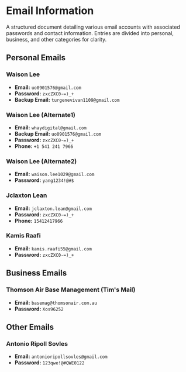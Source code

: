 # Email Information

A structured document detailing various email accounts with associated passwords and contact information. Entries are divided into personal, business, and other categories for clarity.

## Personal Emails

### Waison Lee
- **Email:** `uo0901576@gmail.com`
- **Password:** `zxcZXC0-=)_+`
- **Backup Email:** `turgenevivan1109@gmail.com`


### Waison Lee (Alternate1)
- **Email:** `whaydigital@gmail.com`
- **Backup Email:** `uo0901576@gmail.com`
- **Password:** `zxcZXC0-=)_+`
- **Phone:** `+1 541 241 7966`

### Waison Lee (Alternate2)
- **Email:** `waison.lee1029@gmail.com`
- **Password:** `yang1234!@#$`


### Jclaxton Lean
- **Email:** `jclaxton.lean@gmail.com`
- **Password:** `zxcZXC0-=)_+`
- **Phone:** `15412417966`

### Kamis Raafi
- **Email:** `kamis.raafi55@gmail.com`
- **Password:** `zxcZXC0-=)_+`


## Business Emails

### Thomson Air Base Management (Tim's Mail)
- **Email:** `basemag@thomsonair.com.au`
- **Password:** `Xos96252`


## Other Emails

### Antonio Ripoll Sovles
- **Email:** `antonioripollsovles@gmail.com`
- **Password:** `123qwe!@#QWE0122`
